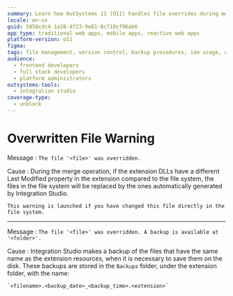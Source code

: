 ```yaml
---
summary: Learn how OutSystems 11 (O11) handles file overrides during merge operations and backup processes in Integration Studio.
locale: en-us
guid: 5858cdc4-1a20-4f23-9e81-8c710cf06ab6
app_type: traditional web apps, mobile apps, reactive web apps
platform-version: o11
figma:
tags: file management, version control, backup procedures, ide usage, error handling
audience:
  - frontend developers
  - full stack developers
  - platform administrators
outsystems-tools:
  - integration studio
coverage-type:
  - unblock
---
```


# Overwritten File Warning

Message
:   `The file '<file>' was overridden.`

Cause
:   During the merge operation, if the extension DLLs have a different Last Modified property in the extension compared to the file system, the files in the file system will be replaced by the ones automatically generated by Integration Studio.

    This warning is launched if you have changed this file directly in the file system.

---

Message
:   `The file '<file>' was overridden. A backup is available at '<folder>'.`

Cause
:   Integration Studio makes a backup of the files that have the same name as the extension resources, when it is necessary to save them on the disk. These backups are stored in the `Backups` folder, under the extension folder, with the name:

    `<filename>.<backup_date>_<backup_time>.<extension>`
